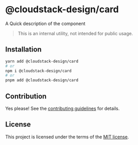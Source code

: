 # @cloudstack-design/card

A Quick description of the component

> This is an internal utility, not intended for public usage.

## Installation

```sh
yarn add @cloudstack-design/card
# or
npm i @cloudstack-design/card
# or
pnpm add @cloudstack-design/card
```

## Contribution

Yes please! See the
[contributing guidelines](https://github.com/cloudstack-tech/cloudstack-design/blob/master/CONTRIBUTING.md)
for details.

## License

This project is licensed under the terms of the
[MIT license](https://github.com/cloudstack-tech/cloudstack-design/blob/master/LICENSE).